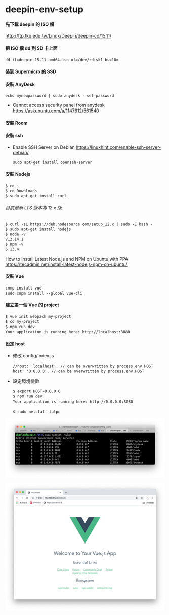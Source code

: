 # deepin-env-setup

#### 先下載 deepin 的 ISO 檔

http://ftp.tku.edu.tw/Linux/Deepin/deepin-cd/15.11/

#### 把 ISO 檔 dd 到 SD 卡上面

    dd if=deepin-15.11-amd64.iso of=/dev/rdisk1 bs=10m

#### 裝到 Supermicro 的 SSD 
#### 安裝 AnyDesk

    echo mynewpassword | sudo anydesk --set-password
    
- Cannot access security panel from anydesk https://askubuntu.com/a/1147612/561540    

#### 安裝 Room
#### 安裝 ssh

- Enable SSH Server on Debian https://linuxhint.com/enable-ssh-server-debian/

      sudo apt-get install openssh-server

#### 安裝 Nodejs

    $ cd ~
    $ cd Downloads
    $ sudo apt-get install curl
    
###### 目前最新 LTS 版本為 12.x 版

    $ curl -sL https://deb.nodesource.com/setup_12.x | sudo -E bash -
    $ sudo apt-get install nodejs
    $ node -v
    v12.14.1
    $ npm -v
    6.13.4
      
How to Install Latest Node.js and NPM on Ubuntu with PPA<br>
https://tecadmin.net/install-latest-nodejs-npm-on-ubuntu/

#### 安裝 Vue

    cnmp install vue
    sudo cnpm install --global vue-cli
    
#### 建立第一個 Vue 的 project

    $ vue init webpack my-project
    $ cd my-project
    $ npm run dev
    Your application is running here: http://localhost:8080
    
#### 設定 host 
    
- 修改 config/index.js

      //host: 'localhost', // can be overwritten by process.env.HOST
      host: '0.0.0.0', // can be overwritten by process.env.HOST
      
- 設定環境變數

      $ export HOST=0.0.0.0
      $ npm run dev
      Your application is running here: http://0.0.0.0:8080
      
      $ sudo netstat -tulpn
      
 ![](https://github.com/Charles-Hsu/deepin-env-setup/blob/master/netstat-tulpn.png)
 
 ![](https://github.com/Charles-Hsu/deepin-env-setup/blob/master/vue.png)
    
   
